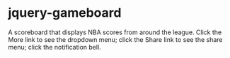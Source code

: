 # jquery-gameboard
A scoreboard that displays NBA scores from around the league. Click the More link to see the dropdown menu; click the Share link to see the share menu; click the notification bell.
